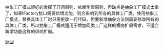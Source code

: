 抽象工厂模式很好的发挥了开闭原则、依赖倒置原则，但缺点是抽象工厂模式太重了，如果IFactory接口需要新增功能，则会影响到所有的具体工厂类。使用抽象工厂模式，替换具体工厂时只需更改一行代码，但要新增抽象方法则需要修改所有的具体工厂类。所以抽象工厂模式适用于增加同类工厂这样的横向扩展需求，不适合新增功能这样的纵向扩展。

[返回](构建型模式/readme.md)